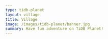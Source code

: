 ```yaml
---
type: tidb-planet
layout: village
title: Village
image: /images/tidb-planet/banner.jpg
summary: Have fun adventure on TiDB Planet!
---
```

